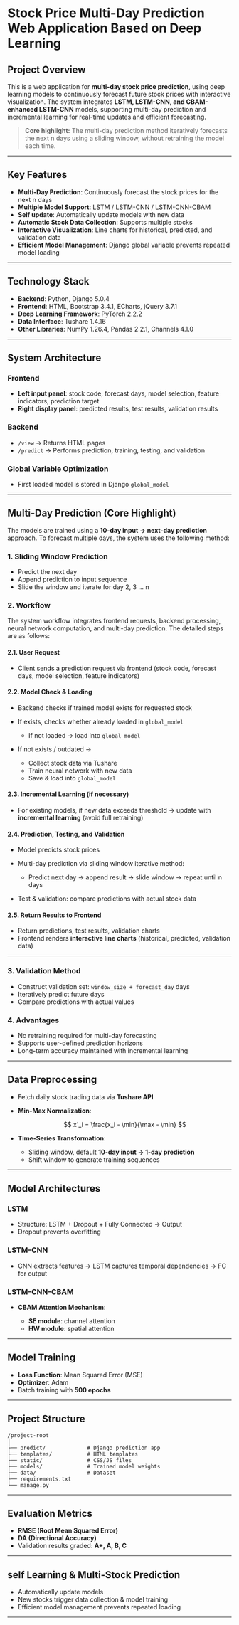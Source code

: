 # Stock Price Multi-Day Prediction Web Application Based on Deep Learning

## Project Overview

This is a web application for **multi-day stock price prediction**, using deep learning models to continuously forecast future stock prices with interactive visualization.
The system integrates **LSTM, LSTM-CNN, and CBAM-enhanced LSTM-CNN** models, supporting multi-day prediction and incremental learning for real-time updates and efficient forecasting.

> **Core highlight:** The multi-day prediction method iteratively forecasts the next n days using a sliding window, without retraining the model each time.

---

## Key Features

* **Multi-Day Prediction**: Continuously forecast the stock prices for the next n days
* **Multiple Model Support**: LSTM / LSTM-CNN / LSTM-CNN-CBAM
* **Self update**: Automatically update models with new data
* **Automatic Stock Data Collection**: Supports multiple stocks
* **Interactive Visualization**: Line charts for historical, predicted, and validation data
* **Efficient Model Management**: Django global variable prevents repeated model loading

---

## Technology Stack

* **Backend**: Python, Django 5.0.4
* **Frontend**: HTML, Bootstrap 3.4.1, ECharts, jQuery 3.7.1
* **Deep Learning Framework**: PyTorch 2.2.2
* **Data Interface**: Tushare 1.4.16
* **Other Libraries**: NumPy 1.26.4, Pandas 2.2.1, Channels 4.1.0

---

## System Architecture

### Frontend

* **Left input panel**: stock code, forecast days, model selection, feature indicators, prediction target
* **Right display panel**: predicted results, test results, validation results

### Backend

* `/view` → Returns HTML pages
* `/predict` → Performs prediction, training, testing, and validation

### Global Variable Optimization

* First loaded model is stored in Django `global_model`

---

## Multi-Day Prediction (Core Highlight)

The models are trained using a **10-day input → next-day prediction** approach.
To forecast multiple days, the system uses the following method:

### 1. Sliding Window Prediction

* Predict the next day
* Append prediction to input sequence
* Slide the window and iterate for day 2, 3 … n

### 2. Workflow

The system workflow integrates frontend requests, backend processing, neural network computation, and multi-day prediction. The detailed steps are as follows:

#### 2.1. User Request

* Client sends a prediction request via frontend (stock code, forecast days, model selection, feature indicators)

#### 2.2. Model Check & Loading

* Backend checks if trained model exists for requested stock
* If exists, checks whether already loaded in `global_model`

  * If not loaded → load into `global_model`
* If not exists / outdated →

  * Collect stock data via Tushare
  * Train neural network with new data
  * Save & load into `global_model`

#### 2.3. Incremental Learning (if necessary)

* For existing models, if new data exceeds threshold → update with **incremental learning** (avoid full retraining)

#### 2.4. Prediction, Testing, and Validation

* Model predicts stock prices
* Multi-day prediction via sliding window iterative method:

  * Predict next day → append result → slide window → repeat until n days
* Test & validation: compare predictions with actual stock data

#### 2.5. Return Results to Frontend

* Return predictions, test results, validation charts
* Frontend renders **interactive line charts** (historical, predicted, validation data)

---

### 3. Validation Method

* Construct validation set: `window_size + forecast_day` days
* Iteratively predict future days
* Compare predictions with actual values

### 4. Advantages

* No retraining required for multi-day forecasting
* Supports user-defined prediction horizons
* Long-term accuracy maintained with incremental learning

---

## Data Preprocessing

* Fetch daily stock trading data via **Tushare API**
* **Min-Max Normalization**:

  $$
  x'_i = \frac{x_i - \min}{\max - \min}
  $$
* **Time-Series Transformation**:

  * Sliding window, default **10-day input → 1-day prediction**
  * Shift window to generate training sequences

---

## Model Architectures

### LSTM

* Structure: LSTM + Dropout + Fully Connected → Output
* Dropout prevents overfitting

### LSTM-CNN

* CNN extracts features → LSTM captures temporal dependencies → FC for output

### LSTM-CNN-CBAM

* **CBAM Attention Mechanism**:

  * **SE module**: channel attention
  * **HW module**: spatial attention

---

## Model Training

* **Loss Function**: Mean Squared Error (MSE)
* **Optimizer**: Adam
* Batch training with **500 epochs**

---

## Project Structure

```
/project-root
│
├── predict/             # Django prediction app
├── templates/           # HTML templates
├── static/              # CSS/JS files
├── models/              # Trained model weights
├── data/                # Dataset
├── requirements.txt
└── manage.py
```

---

## Evaluation Metrics

* **RMSE (Root Mean Squared Error)**
* **DA (Directional Accuracy)**
* Validation results graded: **A+, A, B, C**

---

## self Learning & Multi-Stock Prediction

* Automatically update models
* New stocks trigger data collection & model training
* Efficient model management prevents repeated loading

---
